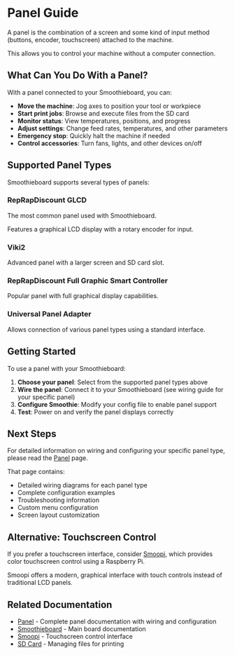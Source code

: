 
# Panel Guide

A panel is the combination of a screen and some kind of input method (buttons, encoder, touchscreen) attached to the machine.

This allows you to control your machine without a computer connection.

## What Can You Do With a Panel?

With a panel connected to your Smoothieboard, you can:

- **Move the machine**: Jog axes to position your tool or workpiece
- **Start print jobs**: Browse and execute files from the SD card
- **Monitor status**: View temperatures, positions, and progress
- **Adjust settings**: Change feed rates, temperatures, and other parameters
- **Emergency stop**: Quickly halt the machine if needed
- **Control accessories**: Turn fans, lights, and other devices on/off

## Supported Panel Types

Smoothieboard supports several types of panels:

### RepRapDiscount GLCD

The most common panel used with Smoothieboard.

Features a graphical LCD display with a rotary encoder for input.

### Viki2

Advanced panel with a larger screen and SD card slot.

### RepRapDiscount Full Graphic Smart Controller

Popular panel with full graphical display capabilities.

### Universal Panel Adapter

Allows connection of various panel types using a standard interface.

## Getting Started

To use a panel with your Smoothieboard:

1. **Choose your panel**: Select from the supported panel types above
2. **Wire the panel**: Connect it to your Smoothieboard (see wiring guide for your specific panel)
3. **Configure Smoothie**: Modify your config file to enable panel support
4. **Test**: Power on and verify the panel displays correctly

## Next Steps

For detailed information on wiring and configuring your specific panel type, please read the [Panel](panel) page.

That page contains:

- Detailed wiring diagrams for each panel type
- Complete configuration examples
- Troubleshooting information
- Custom menu configuration
- Screen layout customization

## Alternative: Touchscreen Control

If you prefer a touchscreen interface, consider [Smoopi](smoopi), which provides color touchscreen control using a Raspberry Pi.

Smoopi offers a modern, graphical interface with touch controls instead of traditional LCD panels.

## Related Documentation

- [Panel](panel) - Complete panel documentation with wiring and configuration
- [Smoothieboard](smoothieboard) - Main board documentation
- [Smoopi](smoopi) - Touchscreen control interface
- [SD Card](sd-card) - Managing files for printing
